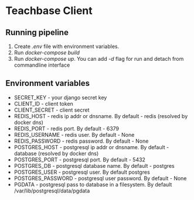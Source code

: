 # Teachbase Client

## Running pipeline
1) Create *.env* file with environment variables.
2) Run *docker-compose build*
3) Run *docker-compose up*. You can add *-d* flag for run and detach from commandline interface

## Environment variables
- SECRET_KEY - your django secret key    
- CLIENT_ID - client token    
- CLIENT_SECRET - client secret    
- REDIS_HOST - redis ip addr or dnsname. By default - redis (resolved by docker dns)    
- REDIS_PORT - redis port. By default - 6379    
- REDIS_USERNAME - redis user. By default - None    
- REDIS_PASSWORD - redis password. By default - None     
- POSTGRES_HOST - postgresql ip addr or dnsname. By default - database (resolved by docker dns)    
- POSTGRES_PORT - postgresql port. By default - 5432    
- POSTGRES_DB - postgresql database name. By default - postgres    
- POSTGRES_USER - postgresql user. By default postgres    
- POSTGRES_PASSWORD - postgresql user password. By default - None    
- PGDATA - postgresql pass to database in a filesystem. By default /var/lib/postgresql/data/pgdata    
